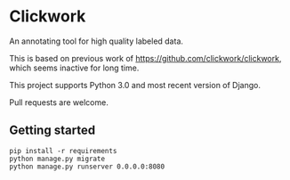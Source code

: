 # Clickwork

An annotating tool for high quality labeled data.

This is based on previous work of <https://github.com/clickwork/clickwork>, which seems inactive for long time.

This project supports Python 3.0 and most recent version of Django.

Pull requests are welcome.

## Getting started

```
pip install -r requirements
python manage.py migrate
python manage.py runserver 0.0.0.0:8080
```
